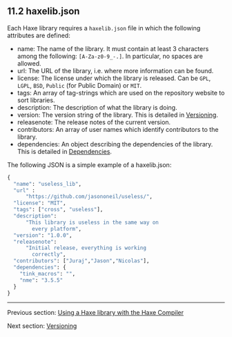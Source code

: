 ## 11.2 haxelib.json

Each Haxe library requires a `haxelib.json` file in which the following attributes are defined:

* name: The name of the library. It must contain at least 3 characters among the following: `[A-Za-z0-9_-.]`. In particular, no spaces are allowed.
* url: The URL of the library, i.e. where more information can be found.
* license: The license under which the library is released. Can be `GPL`, `LGPL`, `BSD`, `Public` (for Public Domain) or `MIT`.
* tags: An array of tag-strings which are used on the repository website to sort libraries.
* description: The description of what the library is doing.
* version: The version string of the library. This is detailed in [Versioning](haxelib-json-versioning.md).
* releasenote: The release notes of the current version.
* contributors: An array of user names which identify contributors to the library. 
* dependencies: An object describing the dependencies of the library. This is detailed in [Dependencies](haxelib-json-dependencies.md).

The following JSON is a simple example of a haxelib.json:

```haxe
{
  "name": "useless_lib",
  "url" :
	  "https://github.com/jasononeil/useless/",
  "license": "MIT",
  "tags": ["cross", "useless"],
  "description":
	  "This library is useless in the same way on
		every platform",
  "version": "1.0.0",
  "releasenote":
	  "Initial release, everything is working
		correctly",
  "contributors": ["Juraj","Jason","Nicolas"],
  "dependencies": {
    "tink_macros": "",
    "nme": "3.5.5"
  }
}
```

---

Previous section: [Using a Haxe library with the Haxe Compiler](haxelib-using-haxe.md)

Next section: [Versioning](haxelib-json-versioning.md)